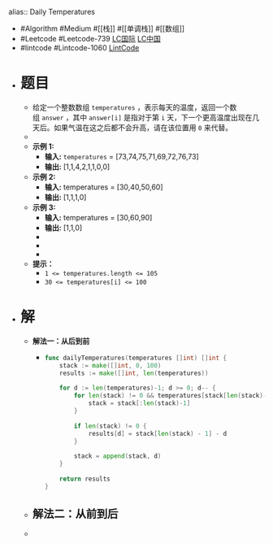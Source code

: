 alias:: Daily Temperatures

- #Algorithm #Medium #[[栈]] #[[单调栈]] #[[数组]]
- #Leetcode #Leetcode-739 [LC国际](https://leetcode.com/problems/daily-temperatures/) [LC中国](https://leetcode.cn/problems/daily-temperatures/)
- #lintcode #Lintcode-1060 [LintCode](https://www.lintcode.com/problem/1060/)
- # 题目
	- 给定一个整数数组 `temperatures` ，表示每天的温度，返回一个数组 `answer` ，其中 `answer[i]` 是指对于第 `i` 天，下一个更高温度出现在几天后。如果气温在这之后都不会升高，请在该位置用 `0` 来代替。
	-
	- **示例 1:**
		- **输入:** `temperatures` = [73,74,75,71,69,72,76,73]
		- **输出:** [1,1,4,2,1,1,0,0]
	- **示例 2:**
		- **输入:** temperatures = [30,40,50,60]
		- **输出:** [1,1,1,0]
	- **示例 3:**
		- **输入:** temperatures = [30,60,90]
		- **输出:** [1,1,0]
		-
		-
		-
	- **提示：**
		- `1 <= temperatures.length <= 105`
		- `30 <= temperatures[i] <= 100`
- # 解
	- **解法一：从后到前**
		- ```go
		  func dailyTemperatures(temperatures []int) []int {
		      stack := make([]int, 0, 100)
		      results := make([]int, len(temperatures))
		      
		      for d := len(temperatures)-1; d >= 0; d-- {
		          for len(stack) != 0 && temperatures[stack[len(stack)-1]] <= temperatures[d] {
		              stack = stack[:len(stack)-1]
		          }
		          
		          if len(stack) != 0 {
		              results[d] = stack[len(stack) - 1] - d
		          }
		          
		          stack = append(stack, d)
		      }
		      
		      return results
		  }
		  ```
	- **解法二：从前到后**
		-
	-